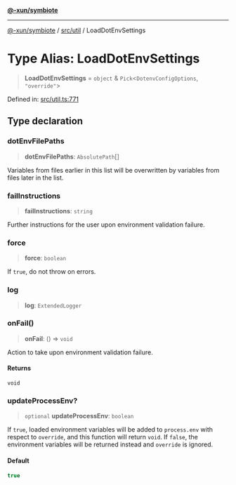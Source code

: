 [**@-xun/symbiote**](../../../README.md)

***

[@-xun/symbiote](../../../README.md) / [src/util](../README.md) / LoadDotEnvSettings

# Type Alias: LoadDotEnvSettings

> **LoadDotEnvSettings** = `object` & `Pick`\<`DotenvConfigOptions`, `"override"`\>

Defined in: [src/util.ts:771](https://github.com/Xunnamius/symbiote/blob/2c471f5c68eaf3754f6fa4c8e504ae2db5b67a5f/src/util.ts#L771)

## Type declaration

### dotEnvFilePaths

> **dotEnvFilePaths**: `AbsolutePath`[]

Variables from files earlier in this list will be overwritten by
variables from files later in the list.

### failInstructions

> **failInstructions**: `string`

Further instructions for the user upon environment validation failure.

### force

> **force**: `boolean`

If `true`, do not throw on errors.

### log

> **log**: `ExtendedLogger`

### onFail()

> **onFail**: () => `void`

Action to take upon environment validation failure.

#### Returns

`void`

### updateProcessEnv?

> `optional` **updateProcessEnv**: `boolean`

If `true`, loaded environment variables will be added to `process.env`
with respect to `override`, and this function will return `void`. If
`false`, the environment variables will be returned instead and
`override` is ignored.

#### Default

```ts
true
```
